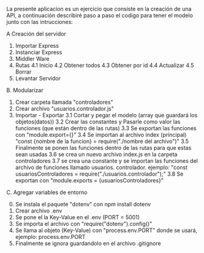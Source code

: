 La presente aplicacion es un ejercicio que consiste en la creación de una API, 
a continuación describiré paso a paso el codigo para tener el modelo junto con las intrucciones:

A Creación del servidor

1. Importar Express
2. Instanciar Express
3. Middler Ware
4. Rutas
   4.1 Inicio
   4.2 Obtener todos
   4.3 Obtener por id
   4.4 Actualizar
   4.5 Borrar
6. Levantar Servidor

B. Modularizar 
1. Crear carpeta llamada "controladores"
2. Crear archivo "usuarios.controlador.js"
3. Importar - Exportar
3.1 Cortar y pegar el modelo (array que guardará los objetos(datos))
3.2 Crear las constantes y Pasarle como valor las funciones (que están dentro de las rutas)
3.3 Se exportan las funciones con "module.export={}"
3.4 Se importan al archivo index (principal) "const {nombre de la funcion} = require("./nombre del archivo")"
3.5 Finalmente se ponen las funciones dentro de las rutas para que estas sean usadas
3.6 se crea un nuevo archivo index.js en la carpeta controladores
3.7 se crea una constante y se importan las funciones del archivo de funciones llamado usuarios. controlador. ejemplo: "const usuariosControladores = require("./usuarios.controlador");"
3.8 Se exportan con "module.exports = {usuariosControladores}"

C. Agregar variables de entorno

0. Se instala el paquete "dotenv" con npm install dotenv
1. Crear archivo .env
2. Se pone el la Key-Value en el .env (PORT = 5001)
3. Se importa el archivo con "require("dotenv").config()"
3. Se llama al objeto (Key-Value) con "process.env.PORT" donde se usará, ejemplo: process.env.PORT
4. Finalmente se ignora guardandolo en el archivo .gitignore